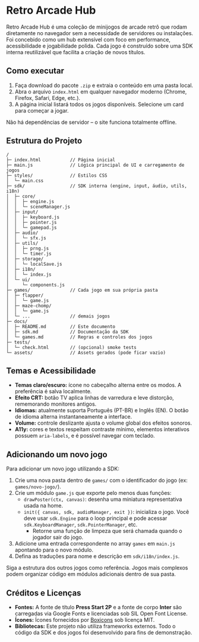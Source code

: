 # Retro Arcade Hub

Retro Arcade Hub é uma coleção de minijogos de arcade retrô que rodam diretamente no navegador sem a necessidade de servidores ou instalações. Foi concebido como um hub extensível com foco em performance, acessibilidade e jogabilidade polida. Cada jogo é construído sobre uma SDK interna reutilizável que facilita a criação de novos títulos.

## Como executar

1. Faça download do pacote `.zip` e extraia o conteúdo em uma pasta local.
2. Abra o arquivo `index.html` em qualquer navegador moderno (Chrome, Firefox, Safari, Edge, etc.).
3. A página inicial listará todos os jogos disponíveis. Selecione um card para começar a jogar.

Não há dependências de servidor – o site funciona totalmente offline.

## Estrutura do Projeto

```
/
├─ index.html           // Página inicial
├─ main.js              // Lógica principal de UI e carregamento de jogos
├─ styles/              // Estilos CSS
│  └─ main.css
├─ sdk/                 // SDK interna (engine, input, áudio, utils, i18n)
│  ├─ core/
│  │  ├─ engine.js
│  │  └─ sceneManager.js
│  ├─ input/
│  │  ├─ keyboard.js
│  │  ├─ pointer.js
│  │  └─ gamepad.js
│  ├─ audio/
│  │  └─ sfx.js
│  ├─ utils/
│  │  ├─ prng.js
│  │  └─ timer.js
│  ├─ storage/
│  │  └─ localSave.js
│  ├─ i18n/
│  │  └─ index.js
│  └─ ui/
│     └─ components.js
├─ games/               // Cada jogo em sua própria pasta
│  ├─ flapper/
│  │  └─ game.js
│  ├─ maze-chomp/
│  │  └─ game.js
│  └─ ...               // demais jogos
├─ docs/
│  ├─ README.md         // Este documento
│  ├─ sdk.md            // Documentação da SDK
│  └─ games.md          // Regras e controles dos jogos
├─ tests/
│  └─ check.html        // (opcional) smoke tests
└─ assets/              // Assets gerados (pode ficar vazio)
```

## Temas e Acessibilidade

* **Temas claro/escuro:** ícone no cabeçalho alterna entre os modos. A preferência é salva localmente.
* **Efeito CRT:** botão TV aplica linhas de varredura e leve distorção, rememorando monitores antigos.
* **Idiomas:** atualmente suporta Português (PT-BR) e Inglês (EN). O botão de idioma alterna instantaneamente a interface.
* **Volume:** controle deslizante ajusta o volume global dos efeitos sonoros.
* **A11y:** cores e textos respeitam contraste mínimo, elementos interativos possuem `aria-labels`, e é possível navegar com teclado.

## Adicionando um novo jogo

Para adicionar um novo jogo utilizando a SDK:

1. Crie uma nova pasta dentro de `games/` com o identificador do jogo (ex: `games/novo-jogo/`).
2. Crie um módulo `game.js` que exporte pelo menos duas funções:
   * `drawPoster(ctx, canvas)`: desenha uma miniatura representativa usada na home.
   * `init({ canvas, sdk, audioManager, exit })`: inicializa o jogo. Você deve usar `sdk.Engine` para o loop principal e pode acessar `sdk.KeyboardManager`, `sdk.PointerManager`, etc.
     * Retorne uma função de limpeza que será chamada quando o jogador sair do jogo.
3. Adicione uma entrada correspondente no array `games` em `main.js` apontando para o novo módulo.
4. Defina as traduções para nome e descrição em `sdk/i18n/index.js`.

Siga a estrutura dos outros jogos como referência. Jogos mais complexos podem organizar código em módulos adicionais dentro de sua pasta.

## Créditos e Licenças

* **Fontes:** A fonte de título **Press Start 2P** e a fonte de corpo **Inter** são carregadas via Google Fonts e licenciadas sob SIL Open Font License.
* **Ícones:** Ícones fornecidos por [Boxicons](https://boxicons.com/) sob licença MIT.
* **Bibliotecas:** Este projeto não utiliza frameworks externos. Todo o código da SDK e dos jogos foi desenvolvido para fins de demonstração.
